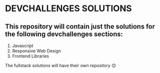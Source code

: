 # DEVCHALLENGES SOLUTIONS

## This repository will contain just the solutions for the following devchallenges sections:

1. Javascript
2. Responsive Web Design
3. Frontend Libraries

The fullstack solutions will have their own repository 😊
